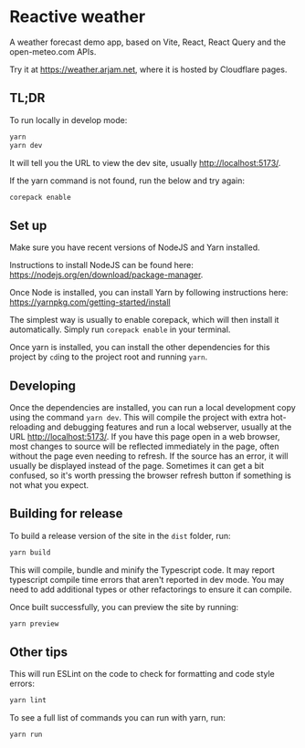 # Reactive weather

A weather forecast demo app, based on Vite, React, React Query and the open-meteo.com APIs.

Try it at <https://weather.arjam.net>, where it is hosted by Cloudflare pages.

## TL;DR

To run locally in develop mode:

```bash
yarn
yarn dev
```

It will tell you the URL to view the dev site, usually <http://localhost:5173/>.

If the yarn command is not found, run the below and try again:

```bash
corepack enable
```

## Set up

Make sure you have recent versions of NodeJS and Yarn installed.

Instructions to install NodeJS can be found here: <https://nodejs.org/en/download/package-manager>.

Once Node is installed, you can install Yarn by following instructions here:
<https://yarnpkg.com/getting-started/install>

The simplest way is usually to enable corepack, which will then install it automatically. Simply run
`corepack enable` in your terminal.

Once yarn is installed, you can install the other dependencies for this project by `cd`ing to the
project root and running `yarn`.

## Developing

Once the dependencies are installed, you can run a local development copy using the command `yarn
dev`. This will compile the project with extra hot-reloading and debugging features and run a local
webserver, usually at the URL <http://localhost:5173/>. If you have this page open in a web browser,
most changes to source will be reflected immediately in the page, often without the page even
needing to refresh. If the source has an error, it will usually be displayed instead of the page.
Sometimes it can get a bit confused, so it's worth pressing the browser refresh button if something
is not what you expect.

## Building for release

To build a release version of the site in the `dist` folder, run:

```bash
yarn build
```

This will compile, bundle and minify the Typescript code. It may report typescript compile time
errors that aren't reported in dev mode. You may need to add additional types or other refactorings
to ensure it can compile.

Once built successfully, you can preview the site by running:

```bash
yarn preview
```

## Other tips

This will run ESLint on the code to check for formatting and code style errors:

```bash
yarn lint
```

To see a full list of commands you can run with yarn, run:

```bash
yarn run
```
